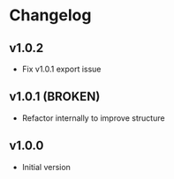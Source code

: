 # Changelog

## v1.0.2
- Fix v1.0.1 export issue

## v1.0.1 (BROKEN)
- Refactor internally to improve structure

## v1.0.0
- Initial version
